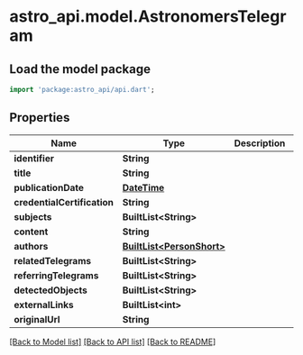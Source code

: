 # astro_api.model.AstronomersTelegram

## Load the model package
```dart
import 'package:astro_api/api.dart';
```

## Properties
Name | Type | Description | Notes
------------ | ------------- | ------------- | -------------
**identifier** | **String** |  | 
**title** | **String** |  | [optional] 
**publicationDate** | [**DateTime**](DateTime.md) |  | 
**credentialCertification** | **String** |  | [optional] 
**subjects** | **BuiltList&lt;String&gt;** |  | 
**content** | **String** |  | [optional] 
**authors** | [**BuiltList&lt;PersonShort&gt;**](PersonShort.md) |  | 
**relatedTelegrams** | **BuiltList&lt;String&gt;** |  | 
**referringTelegrams** | **BuiltList&lt;String&gt;** |  | 
**detectedObjects** | **BuiltList&lt;String&gt;** |  | 
**externalLinks** | **BuiltList&lt;int&gt;** |  | [optional] 
**originalUrl** | **String** |  | 

[[Back to Model list]](../README.md#documentation-for-models) [[Back to API list]](../README.md#documentation-for-api-endpoints) [[Back to README]](../README.md)


